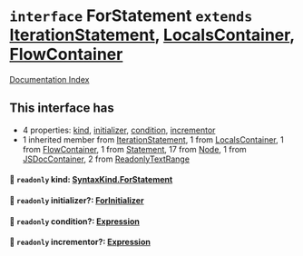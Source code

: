 # `interface` ForStatement `extends` [IterationStatement](../interface.IterationStatement/README.md), [LocalsContainer](../interface.LocalsContainer/README.md), [FlowContainer](../interface.FlowContainer/README.md)

[Documentation Index](../README.md)

## This interface has

- 4 properties:
[kind](#-readonly-kind-syntaxkindforstatement),
[initializer](#-readonly-initializer-forinitializer),
[condition](#-readonly-condition-expression),
[incrementor](#-readonly-incrementor-expression)
- 1 inherited member from [IterationStatement](../interface.IterationStatement/README.md), 1 from [LocalsContainer](../interface.LocalsContainer/README.md), 1 from [FlowContainer](../interface.FlowContainer/README.md), 1 from [Statement](../interface.Statement/README.md), 17 from [Node](../interface.Node/README.md), 1 from [JSDocContainer](../interface.JSDocContainer/README.md), 2 from [ReadonlyTextRange](../interface.ReadonlyTextRange/README.md)


#### 📄 `readonly` kind: [SyntaxKind.ForStatement](../enum.SyntaxKind/README.md#forstatement--249)



#### 📄 `readonly` initializer?: [ForInitializer](../type.ForInitializer/README.md)



#### 📄 `readonly` condition?: [Expression](../interface.Expression/README.md)



#### 📄 `readonly` incrementor?: [Expression](../interface.Expression/README.md)



